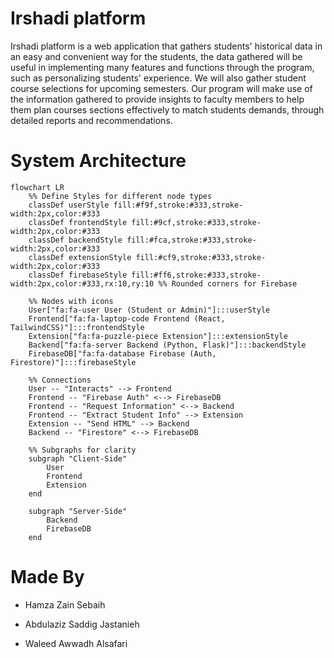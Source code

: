 # Irshadi platform
Irshadi platform is a web application that gathers students' historical data in an easy and convenient way for the students, the data gathered will be useful in implementing many features and functions through the program, such as personalizing students' experience. We will also gather student course selections for upcoming semesters. Our program will make use of the information gathered to provide insights to faculty members to help them plan courses sections effectively to match students demands, through detailed reports and recommendations.




# System Architecture
```mermaid
flowchart LR
    %% Define Styles for different node types
    classDef userStyle fill:#f9f,stroke:#333,stroke-width:2px,color:#333
    classDef frontendStyle fill:#9cf,stroke:#333,stroke-width:2px,color:#333
    classDef backendStyle fill:#fca,stroke:#333,stroke-width:2px,color:#333
    classDef extensionStyle fill:#cf9,stroke:#333,stroke-width:2px,color:#333
    classDef firebaseStyle fill:#ff6,stroke:#333,stroke-width:2px,color:#333,rx:10,ry:10 %% Rounded corners for Firebase

    %% Nodes with icons
    User["fa:fa-user User (Student or Admin)"]:::userStyle
    Frontend["fa:fa-laptop-code Frontend (React, TailwindCSS)"]:::frontendStyle
    Extension["fa:fa-puzzle-piece Extension"]:::extensionStyle
    Backend["fa:fa-server Backend (Python, Flask)"]:::backendStyle
    FirebaseDB["fa:fa-database Firebase (Auth, Firestore)"]:::firebaseStyle

    %% Connections
    User -- "Interacts" --> Frontend
    Frontend -- "Firebase Auth" <--> FirebaseDB
    Frontend -- "Request Information" <--> Backend
    Frontend -- "Extract Student Info" --> Extension
    Extension -- "Send HTML" --> Backend
    Backend -- "Firestore" <--> FirebaseDB

    %% Subgraphs for clarity
    subgraph "Client-Side"
        User
        Frontend
        Extension
    end

    subgraph "Server-Side"
        Backend
        FirebaseDB
    end

```

# Made By

- Hamza Zain Sebaih 

- Abdulaziz Saddig Jastanieh 

- Waleed Awwadh Alsafari 
